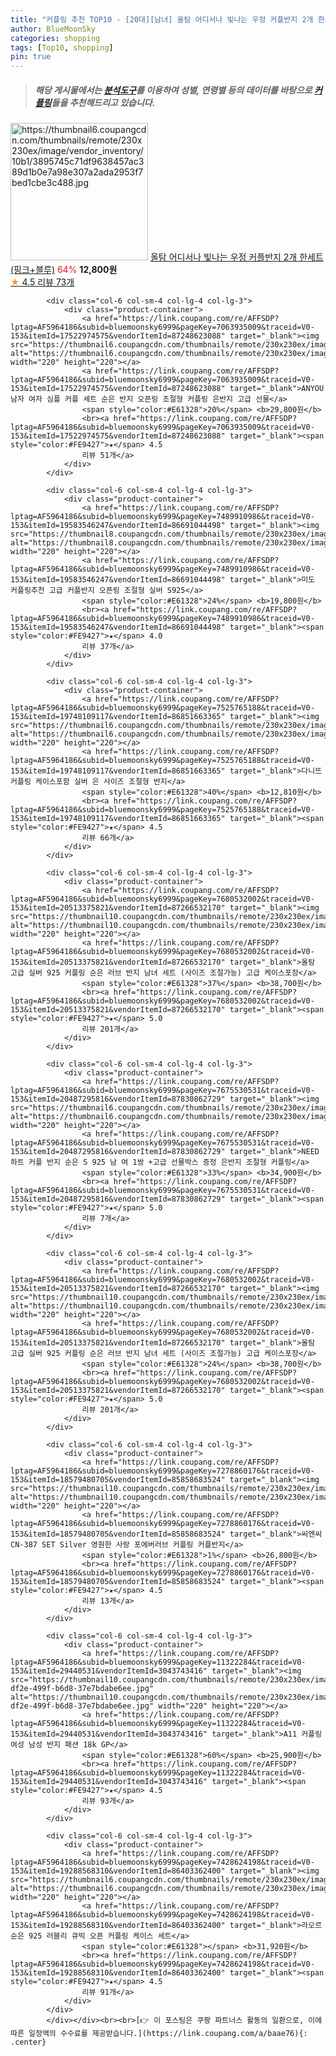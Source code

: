 ```yaml
---
title: "커플링 추천 TOP10 - [20대][남녀] 올탐 어디서나 빛나는 우정 커플반지 2개 한세트 (핑크+블루)"
author: BlueMoonSky
categories: shopping
tags: [Top10, shopping]
pin: true
---
```


> ##### 해당 게시물에서는 [**분석도구**](https://itemscout.io/)를 이용하여 **성별**, **연령별** 등의 데이터를 바탕으로 [**커플링**](https://link.coupang.com/a/baae76)들을 추천해드리고 있습니다.
<div class="container"><div class="row">
            <div class="col-6 col-sm-4 col-lg-4 col-lg-3">
                <div class="product-container">
                    <a href="https://link.coupang.com/re/AFFSDP?lptag=AF5964186&subid=bluemoonsky6999&pageKey=7672790486&traceid=V0-153&itemId=20472688727&vendorItemId=87551843756" target="_blank"><img src="https://thumbnail6.coupangcdn.com/thumbnails/remote/230x230ex/image/vendor_inventory/10b1/3895745c71df9638457ac389d1b0e7a98e307a2ada2953f7bed1cbe3c488.jpg" alt="https://thumbnail6.coupangcdn.com/thumbnails/remote/230x230ex/image/vendor_inventory/10b1/3895745c71df9638457ac389d1b0e7a98e307a2ada2953f7bed1cbe3c488.jpg" width="220" height="220"></a>
                    <a href="https://link.coupang.com/re/AFFSDP?lptag=AF5964186&subid=bluemoonsky6999&pageKey=7672790486&traceid=V0-153&itemId=20472688727&vendorItemId=87551843756" target="_blank">올탐 어디서나 빛나는 우정 커플반지 2개 한세트 (핑크+블루)</a>
                    <span style="color:#E61328">64%</span> <b>12,800원</b>
                    <br><a href="https://link.coupang.com/re/AFFSDP?lptag=AF5964186&subid=bluemoonsky6999&pageKey=7672790486&traceid=V0-153&itemId=20472688727&vendorItemId=87551843756" target="_blank"><span style="color:#FE9427">★</span> 4.5
                    리뷰 73개</a>
                </div>
            </div>
            
            <div class="col-6 col-sm-4 col-lg-4 col-lg-3">
                <div class="product-container">
                    <a href="https://link.coupang.com/re/AFFSDP?lptag=AF5964186&subid=bluemoonsky6999&pageKey=7063935009&traceid=V0-153&itemId=17522974575&vendorItemId=87248623088" target="_blank"><img src="https://thumbnail6.coupangcdn.com/thumbnails/remote/230x230ex/image/vendor_inventory/7c05/10528e54e48817f2f1b8fe2cf05642bdaf3de81d8d8bf813e3ecef2154f1.jpg" alt="https://thumbnail6.coupangcdn.com/thumbnails/remote/230x230ex/image/vendor_inventory/7c05/10528e54e48817f2f1b8fe2cf05642bdaf3de81d8d8bf813e3ecef2154f1.jpg" width="220" height="220"></a>
                    <a href="https://link.coupang.com/re/AFFSDP?lptag=AF5964186&subid=bluemoonsky6999&pageKey=7063935009&traceid=V0-153&itemId=17522974575&vendorItemId=87248623088" target="_blank">ANYOU 남자 여자 심플 커플 세트 순은 반지 오픈링 조절형 커플링 은반지 고급 선물</a>
                    <span style="color:#E61328">20%</span> <b>29,800원</b>
                    <br><a href="https://link.coupang.com/re/AFFSDP?lptag=AF5964186&subid=bluemoonsky6999&pageKey=7063935009&traceid=V0-153&itemId=17522974575&vendorItemId=87248623088" target="_blank"><span style="color:#FE9427">★</span> 4.5
                    리뷰 51개</a>
                </div>
            </div>
            
            <div class="col-6 col-sm-4 col-lg-4 col-lg-3">
                <div class="product-container">
                    <a href="https://link.coupang.com/re/AFFSDP?lptag=AF5964186&subid=bluemoonsky6999&pageKey=7489910986&traceid=V0-153&itemId=19583546247&vendorItemId=86691044498" target="_blank"><img src="https://thumbnail8.coupangcdn.com/thumbnails/remote/230x230ex/image/vendor_inventory/07fd/0e9076e3a8c3e98bc00f6e1f9324b861c3441bd30653af247dd4f6dd49d8.png" alt="https://thumbnail8.coupangcdn.com/thumbnails/remote/230x230ex/image/vendor_inventory/07fd/0e9076e3a8c3e98bc00f6e1f9324b861c3441bd30653af247dd4f6dd49d8.png" width="220" height="220"></a>
                    <a href="https://link.coupang.com/re/AFFSDP?lptag=AF5964186&subid=bluemoonsky6999&pageKey=7489910986&traceid=V0-153&itemId=19583546247&vendorItemId=86691044498" target="_blank">미도 커플링추천 고급 커플반지 오픈링 조절형 실버 S925</a>
                    <span style="color:#E61328">24%</span> <b>19,800원</b>
                    <br><a href="https://link.coupang.com/re/AFFSDP?lptag=AF5964186&subid=bluemoonsky6999&pageKey=7489910986&traceid=V0-153&itemId=19583546247&vendorItemId=86691044498" target="_blank"><span style="color:#FE9427">★</span> 4.0
                    리뷰 37개</a>
                </div>
            </div>
            
            <div class="col-6 col-sm-4 col-lg-4 col-lg-3">
                <div class="product-container">
                    <a href="https://link.coupang.com/re/AFFSDP?lptag=AF5964186&subid=bluemoonsky6999&pageKey=7525765188&traceid=V0-153&itemId=19748109117&vendorItemId=86851663365" target="_blank"><img src="https://thumbnail6.coupangcdn.com/thumbnails/remote/230x230ex/image/vendor_inventory/12c3/67d825d07fb971cfd678fab435f157957facbd80f3302ec7c10a43de69ce.jpg" alt="https://thumbnail6.coupangcdn.com/thumbnails/remote/230x230ex/image/vendor_inventory/12c3/67d825d07fb971cfd678fab435f157957facbd80f3302ec7c10a43de69ce.jpg" width="220" height="220"></a>
                    <a href="https://link.coupang.com/re/AFFSDP?lptag=AF5964186&subid=bluemoonsky6999&pageKey=7525765188&traceid=V0-153&itemId=19748109117&vendorItemId=86851663365" target="_blank">다니뜨 커플링 케이스포함 실버 은 사이즈 조절형 반지</a>
                    <span style="color:#E61328">40%</span> <b>12,810원</b>
                    <br><a href="https://link.coupang.com/re/AFFSDP?lptag=AF5964186&subid=bluemoonsky6999&pageKey=7525765188&traceid=V0-153&itemId=19748109117&vendorItemId=86851663365" target="_blank"><span style="color:#FE9427">★</span> 4.5
                    리뷰 66개</a>
                </div>
            </div>
            
            <div class="col-6 col-sm-4 col-lg-4 col-lg-3">
                <div class="product-container">
                    <a href="https://link.coupang.com/re/AFFSDP?lptag=AF5964186&subid=bluemoonsky6999&pageKey=7680532002&traceid=V0-153&itemId=20513375821&vendorItemId=87266532170" target="_blank"><img src="https://thumbnail10.coupangcdn.com/thumbnails/remote/230x230ex/image/vendor_inventory/2ee3/b06dfffe23f254402b7de0af798e7da3d9675b4fb8c89664ab42c7eb4521.jpg" alt="https://thumbnail10.coupangcdn.com/thumbnails/remote/230x230ex/image/vendor_inventory/2ee3/b06dfffe23f254402b7de0af798e7da3d9675b4fb8c89664ab42c7eb4521.jpg" width="220" height="220"></a>
                    <a href="https://link.coupang.com/re/AFFSDP?lptag=AF5964186&subid=bluemoonsky6999&pageKey=7680532002&traceid=V0-153&itemId=20513375821&vendorItemId=87266532170" target="_blank">올탐 고급 실버 925 커플링 순은 러브 반지 남녀 세트 (사이즈 조절가능) 고급 케이스포장</a>
                    <span style="color:#E61328">37%</span> <b>38,700원</b>
                    <br><a href="https://link.coupang.com/re/AFFSDP?lptag=AF5964186&subid=bluemoonsky6999&pageKey=7680532002&traceid=V0-153&itemId=20513375821&vendorItemId=87266532170" target="_blank"><span style="color:#FE9427">★</span> 5.0
                    리뷰 201개</a>
                </div>
            </div>
            
            <div class="col-6 col-sm-4 col-lg-4 col-lg-3">
                <div class="product-container">
                    <a href="https://link.coupang.com/re/AFFSDP?lptag=AF5964186&subid=bluemoonsky6999&pageKey=7675530531&traceid=V0-153&itemId=20487295816&vendorItemId=87830862729" target="_blank"><img src="https://thumbnail6.coupangcdn.com/thumbnails/remote/230x230ex/image/vendor_inventory/f2f1/24f9e398a8ec0214682247e1c89780c02d972915f73dac99b7fccdfc692f.jpg" alt="https://thumbnail6.coupangcdn.com/thumbnails/remote/230x230ex/image/vendor_inventory/f2f1/24f9e398a8ec0214682247e1c89780c02d972915f73dac99b7fccdfc692f.jpg" width="220" height="220"></a>
                    <a href="https://link.coupang.com/re/AFFSDP?lptag=AF5964186&subid=bluemoonsky6999&pageKey=7675530531&traceid=V0-153&itemId=20487295816&vendorItemId=87830862729" target="_blank">NEED 하트 커플 반지 순은 S 925 남 여 1쌍 +고급 선물박스 증정 은반지 조절형 커플링</a>
                    <span style="color:#E61328">33%</span> <b>34,900원</b>
                    <br><a href="https://link.coupang.com/re/AFFSDP?lptag=AF5964186&subid=bluemoonsky6999&pageKey=7675530531&traceid=V0-153&itemId=20487295816&vendorItemId=87830862729" target="_blank"><span style="color:#FE9427">★</span> 5.0
                    리뷰 7개</a>
                </div>
            </div>
            
            <div class="col-6 col-sm-4 col-lg-4 col-lg-3">
                <div class="product-container">
                    <a href="https://link.coupang.com/re/AFFSDP?lptag=AF5964186&subid=bluemoonsky6999&pageKey=7680532002&traceid=V0-153&itemId=20513375821&vendorItemId=87266532170" target="_blank"><img src="https://thumbnail10.coupangcdn.com/thumbnails/remote/230x230ex/image/vendor_inventory/2ee3/b06dfffe23f254402b7de0af798e7da3d9675b4fb8c89664ab42c7eb4521.jpg" alt="https://thumbnail10.coupangcdn.com/thumbnails/remote/230x230ex/image/vendor_inventory/2ee3/b06dfffe23f254402b7de0af798e7da3d9675b4fb8c89664ab42c7eb4521.jpg" width="220" height="220"></a>
                    <a href="https://link.coupang.com/re/AFFSDP?lptag=AF5964186&subid=bluemoonsky6999&pageKey=7680532002&traceid=V0-153&itemId=20513375821&vendorItemId=87266532170" target="_blank">올탐 고급 실버 925 커플링 순은 러브 반지 남녀 세트 (사이즈 조절가능) 고급 케이스포장</a>
                    <span style="color:#E61328">24%</span> <b>38,700원</b>
                    <br><a href="https://link.coupang.com/re/AFFSDP?lptag=AF5964186&subid=bluemoonsky6999&pageKey=7680532002&traceid=V0-153&itemId=20513375821&vendorItemId=87266532170" target="_blank"><span style="color:#FE9427">★</span> 5.0
                    리뷰 201개</a>
                </div>
            </div>
            
            <div class="col-6 col-sm-4 col-lg-4 col-lg-3">
                <div class="product-container">
                    <a href="https://link.coupang.com/re/AFFSDP?lptag=AF5964186&subid=bluemoonsky6999&pageKey=7278860176&traceid=V0-153&itemId=18579480705&vendorItemId=85858683524" target="_blank"><img src="https://thumbnail10.coupangcdn.com/thumbnails/remote/230x230ex/image/vendor_inventory/dee3/410ac86e95baa973cb4b56df645138b9c0f690b993738a150452f7bdd40d.jpg" alt="https://thumbnail10.coupangcdn.com/thumbnails/remote/230x230ex/image/vendor_inventory/dee3/410ac86e95baa973cb4b56df645138b9c0f690b993738a150452f7bdd40d.jpg" width="220" height="220"></a>
                    <a href="https://link.coupang.com/re/AFFSDP?lptag=AF5964186&subid=bluemoonsky6999&pageKey=7278860176&traceid=V0-153&itemId=18579480705&vendorItemId=85858683524" target="_blank">씨엔씨 CN-387 SET Silver 영원한 사랑 포에버러브 커플링 커플반지</a>
                    <span style="color:#E61328">1%</span> <b>26,800원</b>
                    <br><a href="https://link.coupang.com/re/AFFSDP?lptag=AF5964186&subid=bluemoonsky6999&pageKey=7278860176&traceid=V0-153&itemId=18579480705&vendorItemId=85858683524" target="_blank"><span style="color:#FE9427">★</span> 4.5
                    리뷰 13개</a>
                </div>
            </div>
            
            <div class="col-6 col-sm-4 col-lg-4 col-lg-3">
                <div class="product-container">
                    <a href="https://link.coupang.com/re/AFFSDP?lptag=AF5964186&subid=bluemoonsky6999&pageKey=11322284&traceid=V0-153&itemId=29440531&vendorItemId=3043743416" target="_blank"><img src="https://thumbnail10.coupangcdn.com/thumbnails/remote/230x230ex/image/vendor_inventory/images/2016/11/06/19/5/7da896a4-df2e-499f-b6d8-37e7bdabe6ee.jpg" alt="https://thumbnail10.coupangcdn.com/thumbnails/remote/230x230ex/image/vendor_inventory/images/2016/11/06/19/5/7da896a4-df2e-499f-b6d8-37e7bdabe6ee.jpg" width="220" height="220"></a>
                    <a href="https://link.coupang.com/re/AFFSDP?lptag=AF5964186&subid=bluemoonsky6999&pageKey=11322284&traceid=V0-153&itemId=29440531&vendorItemId=3043743416" target="_blank">A11 커플링 여성 남성 반지 패션 18k GP</a>
                    <span style="color:#E61328">60%</span> <b>25,900원</b>
                    <br><a href="https://link.coupang.com/re/AFFSDP?lptag=AF5964186&subid=bluemoonsky6999&pageKey=11322284&traceid=V0-153&itemId=29440531&vendorItemId=3043743416" target="_blank"><span style="color:#FE9427">★</span> 4.5
                    리뷰 93개</a>
                </div>
            </div>
            
            <div class="col-6 col-sm-4 col-lg-4 col-lg-3">
                <div class="product-container">
                    <a href="https://link.coupang.com/re/AFFSDP?lptag=AF5964186&subid=bluemoonsky6999&pageKey=7428624198&traceid=V0-153&itemId=19288568310&vendorItemId=86403362400" target="_blank"><img src="https://thumbnail6.coupangcdn.com/thumbnails/remote/230x230ex/image/vendor_inventory/f7ff/e7f57523cad9d9043aabfdb03d7c3a60d0d2b3d6f76e84c1f7aa514a1c2b.jpg" alt="https://thumbnail6.coupangcdn.com/thumbnails/remote/230x230ex/image/vendor_inventory/f7ff/e7f57523cad9d9043aabfdb03d7c3a60d0d2b3d6f76e84c1f7aa514a1c2b.jpg" width="220" height="220"></a>
                    <a href="https://link.coupang.com/re/AFFSDP?lptag=AF5964186&subid=bluemoonsky6999&pageKey=7428624198&traceid=V0-153&itemId=19288568310&vendorItemId=86403362400" target="_blank">라오르 순은 925 러블리 큐빅 오픈 커플링 케이스 세트</a>
                    <span style="color:#E61328"></span> <b>31,920원</b>
                    <br><a href="https://link.coupang.com/re/AFFSDP?lptag=AF5964186&subid=bluemoonsky6999&pageKey=7428624198&traceid=V0-153&itemId=19288568310&vendorItemId=86403362400" target="_blank"><span style="color:#FE9427">★</span> 4.5
                    리뷰 91개</a>
                </div>
            </div>
            </div></div><br><br>[👉 이 포스팅은 쿠팡 파트너스 활동의 일환으로, 이에 따른 일정액의 수수료를 제공받습니다.](https://link.coupang.com/a/baae76){: .center}
